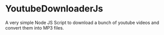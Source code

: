 # YoutubeDownloaderJs
A very simple Node JS Script to download a bunch of youtube videos and convert them into MP3 files.
